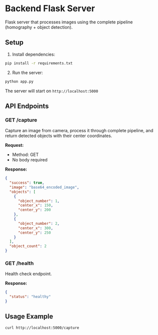 # Backend Flask Server

Flask server that processes images using the complete pipeline (homography + object detection).

## Setup

1. Install dependencies:
```bash
pip install -r requirements.txt
```

2. Run the server:
```bash
python app.py
```

The server will start on `http://localhost:5000`

## API Endpoints

### GET /capture
Capture an image from camera, process it through complete pipeline, and return detected objects with their center coordinates.

**Request:**
- Method: GET
- No body required

**Response:**
```json
{
  "success": true,
  "image": "base64_encoded_image",
  "objects": [
    {
      "object_number": 1,
      "center_x": 150,
      "center_y": 200
    },
    {
      "object_number": 2,
      "center_x": 300,
      "center_y": 250
    }
  ],
  "object_count": 2
}
```

### GET /health
Health check endpoint.

**Response:**
```json
{
  "status": "healthy"
}
```

## Usage Example

```bash
curl http://localhost:5000/capture
```
